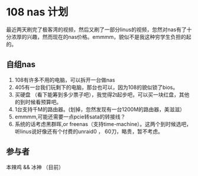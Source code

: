 # 108 nas 计划 

最近两天刷完了极客湾的视频，然后又刷了一部分linus的视频，忽然对nas有了十分浓厚的兴趣，然而现在的nas价格。emmmm，貌似不是我这种穷学生负担的起的。

## 自组nas

1. 108有许多不用的电脑，可以拆开一台做nas
2. 405有一台我们玩剩下的电脑，那台也可以，因为108的貌似锁了bios。
3. 买硬盘 （看下能筹到多少票子吧），我觉得2t起步吧，可以买一块红盘，其他的到时候看预算吧。
4. 1台支持千M的路由器。(划掉，忽然发现有一台1200M的路由器，美滋滋）
5. emmmm,可能还需要一点pcie转sata的转接线？
6. 系统的话考虑黑群晖,or freenas（支持time-machine）。这两个到时候选吧，听linus说好像还有个付费的unraid0 ， 60刀，略贵，暂不考虑。

## 参与者 

本辣鸡 && 冰神 （目前） 